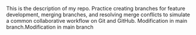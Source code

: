 This is the description of my repo.
Practice creating branches for feature development, merging branches, and resolving merge conflicts to simulate a common collaborative workflow on Git and GitHub.
Modification in main branch.Modification in main branch
